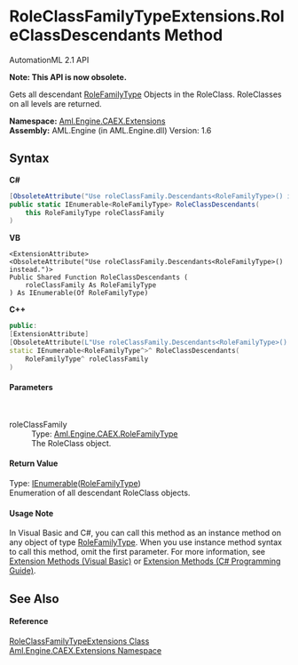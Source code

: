 # RoleClassFamilyTypeExtensions.RoleClassDescendants Method 
AutomationML 2.1 API 

**Note: This API is now obsolete.**

Gets all descendant <a href="T_Aml_Engine_CAEX_RoleFamilyType">RoleFamilyType</a> Objects in the RoleClass. RoleClasses on all levels are returned.

**Namespace:**&nbsp;<a href="N_Aml_Engine_CAEX_Extensions">Aml.Engine.CAEX.Extensions</a><br />**Assembly:**&nbsp;AML.Engine (in AML.Engine.dll) Version: 1.6

## Syntax

**C#**<br />
``` C#
[ObsoleteAttribute("Use roleClassFamily.Descendants<RoleFamilyType>() instead.")]
public static IEnumerable<RoleFamilyType> RoleClassDescendants(
	this RoleFamilyType roleClassFamily
)
```

**VB**<br />
``` VB
<ExtensionAttribute>
<ObsoleteAttribute("Use roleClassFamily.Descendants<RoleFamilyType>() instead.")>
Public Shared Function RoleClassDescendants ( 
	roleClassFamily As RoleFamilyType
) As IEnumerable(Of RoleFamilyType)
```

**C++**<br />
``` C++
public:
[ExtensionAttribute]
[ObsoleteAttribute(L"Use roleClassFamily.Descendants<RoleFamilyType>() instead.")]
static IEnumerable<RoleFamilyType^>^ RoleClassDescendants(
	RoleFamilyType^ roleClassFamily
)
```


#### Parameters
&nbsp;<dl><dt>roleClassFamily</dt><dd>Type: <a href="T_Aml_Engine_CAEX_RoleFamilyType">Aml.Engine.CAEX.RoleFamilyType</a><br />The RoleClass object.</dd></dl>

#### Return Value
Type: <a href="https://docs.microsoft.com/dotnet/api/system.collections.generic.ienumerable-1" target="_parent" rel="noopener noreferrer">IEnumerable</a>(<a href="T_Aml_Engine_CAEX_RoleFamilyType">RoleFamilyType</a>)<br />Enumeration of all descendant RoleClass objects.

#### Usage Note
In Visual Basic and C#, you can call this method as an instance method on any object of type <a href="T_Aml_Engine_CAEX_RoleFamilyType">RoleFamilyType</a>. When you use instance method syntax to call this method, omit the first parameter. For more information, see <a href="https://docs.microsoft.com/dotnet/visual-basic/programming-guide/language-features/procedures/extension-methods" target="_blank" rel="noopener noreferrer">Extension Methods (Visual Basic)</a> or <a href="https://docs.microsoft.com/dotnet/csharp/programming-guide/classes-and-structs/extension-methods" target="_blank" rel="noopener noreferrer">Extension Methods (C# Programming Guide)</a>.

## See Also


#### Reference
<a href="T_Aml_Engine_CAEX_Extensions_RoleClassFamilyTypeExtensions">RoleClassFamilyTypeExtensions Class</a><br /><a href="N_Aml_Engine_CAEX_Extensions">Aml.Engine.CAEX.Extensions Namespace</a><br />